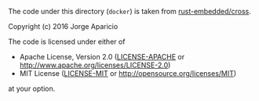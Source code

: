 The code under this directory (`docker`) is taken from [rust-embedded/cross].

Copyright (c) 2016 Jorge Aparicio

The code is licensed under either of

- Apache License, Version 2.0 ([LICENSE-APACHE](LICENSE-APACHE) or
  http://www.apache.org/licenses/LICENSE-2.0)
- MIT License ([LICENSE-MIT](LICENSE-MIT) or http://opensource.org/licenses/MIT)

at your option.

[rust-embedded/cross]: https://github.com/rust-embedded/cross
